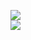 [![](https://img.shields.io/badge/Made%20With-Github%20Spray-lightgrey.svg?style=for-the-badge&logo=github)](https://github.com/Annihil/github-spray#18602)  
[![](https://i.imgur.com/2DrTn0Z.gif)](https://github.com/Annihil/github-spray)